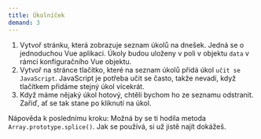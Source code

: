 ```yaml
---
title: Úkolníček
demand: 3
---
```


1. Vytvoř stránku, která zobrazuje seznam úkolů na dnešek. Jedná se o jednoduchou Vue aplikaci. Úkoly budou uloženy v poli v objektu `data` v rámci konfiguračního Vue objektu. 
1. Vytvoř na stránce tlačítko, které na seznam úkolů přidá úkol `učit se JavaScript`. JavaScript je potřeba učit se často, takže nevadí, když tlačítkem přidáme stejný úkol vícekrát.
1. Když máme nějaký úkol hotový, chtěli bychom ho ze seznamu odstranit. Zařiď, ať se tak stane po kliknutí na úkol.

Nápověda k poslednímu kroku: Možná by se ti hodila metoda `Array.prototype.splice()`. Jak se používá, si už jistě najít dokážeš.